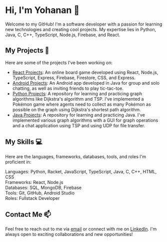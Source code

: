 # Hi, I'm Yohanan 👋

Welcome to my GitHub! I'm a software developer with a passion for learning new technologies and creating cool projects. My expertise lies in Python, Java, C, C++, TypeScript, Node.js, Firebase, and React.

## My Projects 🚀

Here are some of the projects I've been working on:

- [React Projects](https://github.com/yohanankling/FlagsWars): An online board game developed using React, Node.js, TypeScript, Express, Firebase, Firestore, CSS, and Express.
- [Android Projects](https://github.com/yohanankling/Android-studio/tree/main/icebreaker): An Android app developed in Java for group and solo chatting, as well as inviting friends to play tic-tac-toe.
- [Python Projects](https://github.com/yohanankling/python-projects/tree/main/pokemon%20game): A repository for learning and practicing graph algorithms like Dijkstra's algorithm and TSP. I've implemented a Pokémon game where agents need to collect as many Pokémon as possible on the graph using Dijkstra's shortest path algorithm.
- [Java Projects](https://github.com/yohanankling/java-projects): A repository for learning and practicing Java. I've implemented various graph algorithms with a GUI for graph operations and a chat application using TSP and using UDP for file transfer.

## My Skills 💻

Here are the languages, frameworks, databases, tools, and roles I'm proficient in:

Languages: Python, Racket, JavaScript, TypeScript, Java, C, C++, HTML, CSS  
Frameworks: React, Node.js  
Databases: SQL, MongoDB, Firebase  
Tools: Git, GitHub, Android Studio  
Roles: Fullstack Developer

## Contact Me 📫

Feel free to reach out to me via [email](mailto:yohanankli@gmail.com) or connect with me on [LinkedIn](https://www.linkedin.com/in/yohanan-kling/). I'm always open to exciting collaborations and new opportunities!
